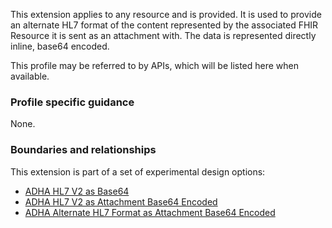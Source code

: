 This extension applies to any resource and is provided. It is used to provide an alternate HL7 format of the content represented by the associated FHIR Resource it is sent as an attachment with. The data is represented directly inline, base64 encoded.

This profile may be referred to by APIs, which will be listed here when available.


### Profile specific guidance
None.


### Boundaries and relationships
This extension is part of a set of experimental design options:
* [ADHA HL7 V2 as Base64](StructureDefinition-dh-hl7-v2-base64-1.html)
* [ADHA HL7 V2 as Attachment Base64 Encoded](StructureDefinition-dh-attachment-hl7-v2-base64-1.html)
* [ADHA Alternate HL7 Format as Attachment Base64 Encoded](StructureDefinition-dh-attachment-hl7-base64-1.html)